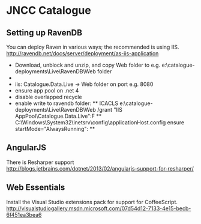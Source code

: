 JNCC Catalogue
==============


Setting up RavenDB
------------------

You can deploy Raven in various ways; the recommended is using IIS.
http://ravendb.net/docs/server/deployment/as-iis-application

* Download, unblock and unzip, and copy Web folder to e.g. e:\catalogue-deployments\Live\RavenDB\Web folder
* <add key="Raven/AnonymousAccess" value="All"/>
* iis: Catalogue.Data.Live -> Web folder on port e.g. 8080
* ensure app pool on .net 4
* disable overlapped recycle
* enable write to ravendb folder:
** ICACLS e:\catalogue-deployments\Live\RavenDB\Web /grant "IIS AppPool\Catalogue.Data.Live":F
** C:\Windows\System32\inetsrv\config\applicationHost.config ensure startMode="AlwaysRunning":
** <add name="Catalogue.Data.Live" managedRuntimeVersion="v4.0" startMode="AlwaysRunning" />


AngularJS
---------
There is Resharper support http://blogs.jetbrains.com/dotnet/2013/02/angularjs-support-for-resharper/

Web Essentials
--------------
Install the Visual Studio extensions pack for support for CoffeeScript.
http://visualstudiogallery.msdn.microsoft.com/07d54d12-7133-4e15-becb-6f451ea3bea6

